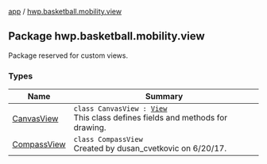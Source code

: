 [app](../index.md) / [hwp.basketball.mobility.view](.)

## Package hwp.basketball.mobility.view

Package reserved for custom views.

### Types

| Name | Summary |
|---|---|
| [CanvasView](-canvas-view/index.md) | `class CanvasView : `[`View`](https://developer.android.com/reference/android/view/View.html)<br>This class defines fields and methods for drawing. |
| [CompassView](-compass-view/index.md) | `class CompassView`<br>Created by dusan_cvetkovic on 6/20/17. |
